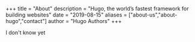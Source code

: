 +++
title = "About"
description = "Hugo, the world’s fastest framework for building websites"
date = "2019-08-15"
aliases = ["about-us","about-hugo","contact"]
author = "Hugo Authors"
+++

I don't know yet
